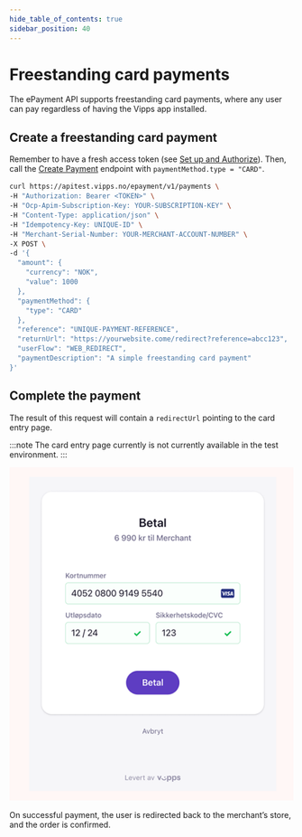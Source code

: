 ```yaml
---
hide_table_of_contents: true
sidebar_position: 40
---
```


# Freestanding card payments

The ePayment API supports freestanding card payments, where any user can pay regardless of having the Vipps app installed.

## Create a freestanding card payment

Remember to have a fresh access token (see
[Set up and Authorize](../quick-start.md#step-1---setup)).
Then, call the [Create Payment][create-payment-endpoint] endpoint with `paymentMethod.type = "CARD"`.

```bash
curl https://apitest.vipps.no/epayment/v1/payments \
-H "Authorization: Bearer <TOKEN>" \
-H "Ocp-Apim-Subscription-Key: YOUR-SUBSCRIPTION-KEY" \
-H "Content-Type: application/json" \
-H "Idempotency-Key: UNIQUE-ID" \
-H "Merchant-Serial-Number: YOUR-MERCHANT-ACCOUNT-NUMBER" \
-X POST \
-d '{
  "amount": {
    "currency": "NOK",
    "value": 1000
  },
  "paymentMethod": {
    "type": "CARD"
  },
  "reference": "UNIQUE-PAYMENT-REFERENCE",
  "returnUrl": "https://yourwebsite.come/redirect?reference=abcc123",
  "userFlow": "WEB_REDIRECT",
  "paymentDescription": "A simple freestanding card payment"
}'
```

## Complete the payment

The result of this request will contain a `redirectUrl` pointing to the card entry page.

:::note
The card entry page currently is not currently available in the test environment.
:::

![Enter card details](../images/vipps-ecom-pay-by-card-step2.png)

On successful payment, the user is redirected back to the merchant’s store, and the order is confirmed.

[create-payment-endpoint]: https://developer.vippsmobilepay.com/api/epayment#tag/CreatePayments/operation/createPayment
